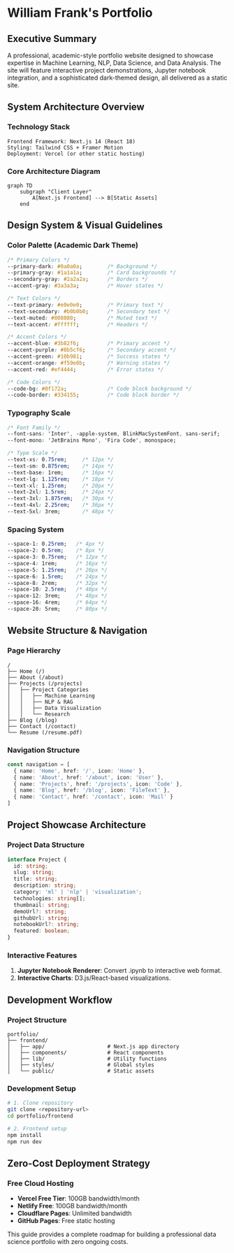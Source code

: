# William Frank's Portfolio

## Executive Summary

A professional, academic-style portfolio website designed to showcase expertise in Machine Learning, NLP, Data Science, and Data Analysis. The site will feature interactive project demonstrations, Jupyter notebook integration, and a sophisticated dark-themed design, all delivered as a static site.

## System Architecture Overview

### Technology Stack

```
Frontend Framework: Next.js 14 (React 18)
Styling: Tailwind CSS + Framer Motion
Deployment: Vercel (or other static hosting)
```

### Core Architecture Diagram

```mermaid
graph TD
    subgraph "Client Layer"
        A[Next.js Frontend] --> B[Static Assets]
    end
```

## Design System & Visual Guidelines

### Color Palette (Academic Dark Theme)

```css
/* Primary Colors */
--primary-dark: #0a0a0a;        /* Background */
--primary-gray: #1a1a1a;        /* Card backgrounds */
--secondary-gray: #2a2a2a;      /* Borders */
--accent-gray: #3a3a3a;         /* Hover states */

/* Text Colors */
--text-primary: #e0e0e0;        /* Primary text */
--text-secondary: #b0b0b0;      /* Secondary text */
--text-muted: #808080;          /* Muted text */
--text-accent: #ffffff;         /* Headers */

/* Accent Colors */
--accent-blue: #3b82f6;         /* Primary accent */
--accent-purple: #8b5cf6;       /* Secondary accent */
--accent-green: #10b981;        /* Success states */
--accent-orange: #f59e0b;       /* Warning states */
--accent-red: #ef4444;          /* Error states */

/* Code Colors */
--code-bg: #0f172a;             /* Code block background */
--code-border: #334155;         /* Code block border */
```

### Typography Scale

```css
/* Font Family */
--font-sans: 'Inter', -apple-system, BlinkMacSystemFont, sans-serif;
--font-mono: 'JetBrains Mono', 'Fira Code', monospace;

/* Type Scale */
--text-xs: 0.75rem;     /* 12px */
--text-sm: 0.875rem;    /* 14px */
--text-base: 1rem;      /* 16px */
--text-lg: 1.125rem;    /* 18px */
--text-xl: 1.25rem;     /* 20px */
--text-2xl: 1.5rem;     /* 24px */
--text-3xl: 1.875rem;   /* 30px */
--text-4xl: 2.25rem;    /* 36px */
--text-5xl: 3rem;       /* 48px */
```

### Spacing System

```css
--space-1: 0.25rem;   /* 4px */
--space-2: 0.5rem;    /* 8px */
--space-3: 0.75rem;   /* 12px */
--space-4: 1rem;      /* 16px */
--space-5: 1.25rem;   /* 20px */
--space-6: 1.5rem;    /* 24px */
--space-8: 2rem;      /* 32px */
--space-10: 2.5rem;   /* 40px */
--space-12: 3rem;     /* 48px */
--space-16: 4rem;     /* 64px */
--space-20: 5rem;     /* 80px */
```

## Website Structure & Navigation

### Page Hierarchy

```
/
├── Home (/)
├── About (/about)
├── Projects (/projects)
│   ├── Project Categories
│   │   ├── Machine Learning
│   │   ├── NLP & RAG
│   │   ├── Data Visualization
│   │   └── Research
├── Blog (/blog)
├── Contact (/contact)
└── Resume (/resume.pdf)
```

### Navigation Structure

```typescript
const navigation = [
  { name: 'Home', href: '/', icon: 'Home' },
  { name: 'About', href: '/about', icon: 'User' },
  { name: 'Projects', href: '/projects', icon: 'Code' },
  { name: 'Blog', href: '/blog', icon: 'FileText' },
  { name: 'Contact', href: '/contact', icon: 'Mail' }
]
```

## Project Showcase Architecture

### Project Data Structure

```typescript
interface Project {
  id: string;
  slug: string;
  title: string;
  description: string;
  category: 'ml' | 'nlp' | 'visualization';
  technologies: string[];
  thumbnail: string;
  demoUrl?: string;
  githubUrl: string;
  notebookUrl?: string;
  featured: boolean;
}
```

### Interactive Features

1.  **Jupyter Notebook Renderer**: Convert .ipynb to interactive web format.
2.  **Interactive Charts**: D3.js/React-based visualizations.

## Development Workflow

### Project Structure

```
portfolio/
├── frontend/
│   ├── app/                    # Next.js app directory
│   ├── components/             # React components
│   ├── lib/                    # Utility functions
│   ├── styles/                 # Global styles
│   └── public/                 # Static assets
```

### Development Setup

```bash
# 1. Clone repository
git clone <repository-url>
cd portfolio/frontend

# 2. Frontend setup
npm install
npm run dev
```

## Zero-Cost Deployment Strategy

### Free Cloud Hosting

- **Vercel Free Tier**: 100GB bandwidth/month
- **Netlify Free**: 100GB bandwidth/month
- **Cloudflare Pages**: Unlimited bandwidth
- **GitHub Pages**: Free static hosting

This guide provides a complete roadmap for building a professional data science portfolio with zero ongoing costs.
